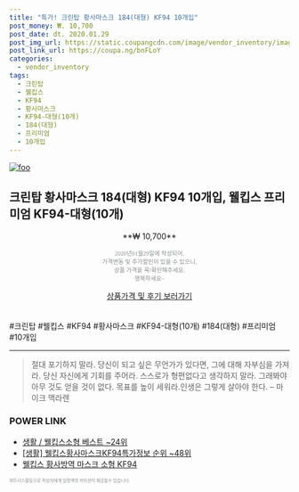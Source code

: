 ```yaml
--- 
title: "특가! 크린탑 황사마스크 184(대형) KF94 10개입" 
post_money: ₩. 10,700 
post_date: dt. 2020.01.29 
post_img_url: https://static.coupangcdn.com/image/vendor_inventory/images/2018/11/28/10/4/89f265d4-9af1-42fe-9d65-39a5e9a4f136.jpg 
post_link_url: https://coupa.ng/bnFLoY 
categories: 
  - vendor_inventory 
tags: 
  - 크린탑 
  - 웰킵스 
  - KF94 
  - 황사마스크 
  - KF94-대형(10개) 
  - 184(대형) 
  - 프리미엄 
  - 10개입 
--- 
```

[![foo](https://static.coupangcdn.com/image/vendor_inventory/images/2018/11/28/10/4/89f265d4-9af1-42fe-9d65-39a5e9a4f136.jpg)](https://coupa.ng/bnFLoY) 

## 크린탑 황사마스크 184(대형) KF94 10개입, 웰킵스 프리미엄 KF94-대형(10개) 
<p style="text-align: center;">**₩ 10,700**</p> 
<p style="text-align: center;"><span style="color: #898c8f; font-family: Georgia,Times,serif; font-size: 0.75em;">2020년01월29일에 작성되어, <br>가격변동 및 추가할인이 있을 수 있으니,<br> 상품 가격을 꼭!확인해주세요.<br>행복하세요~</span> 
</p>	 
<div markdown="0" style="text-align: center;"><a href="https://coupa.ng/bnFLoY" class="btn btn--success">상품가격 및 후기 보러가기</a></div> 
<br><br> 
  #크린탑 #웰킵스 #KF94 #황사마스크 #KF94-대형(10개) #184(대형) #프리미엄 #10개입 
<hr> 

> 절대 포기하지 말라. 당신이 되고 싶은 무언가가 있다면, 그에 대해 자부심을 가져라. 당신 자신에게 기회를 주어라. 스스로가 형편없다고 생각하지 말라. 그래봐야 아무 것도 얻을 것이 없다. 목표를 높이 세워라.인생은 그렇게 살아야 한다.  – 마이크 맥라렌 


### POWER LINK

* <a href="https://blog.naver.com/santokki14/221787174502" target="_blank">생활 / 웰킵스소형 베스트 ~24위</a>
* <a href="https://blog.naver.com/fasyy4321/221773533837" target="_blank"> [생활] 웰킵스황사마스크KF94특가정보 순위 ~48위</a>
* <a href="https://blog.naver.com/an0733/221784495662" target="_blank">웰킵스 황사방역 마스크 소형 KF94</a>

<span style="color: #898c8f; font-family: Georgia,Times,serif; font-size: 0.55em;">파트너스활동으로 작성자에게 일정액의 커미션이 제공될수 있습니다.</span> 
